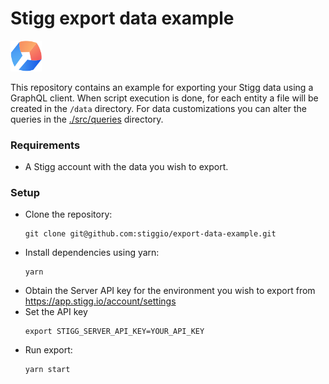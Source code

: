 # Stigg export data example

<img src="docs/StiggIcon.svg" width="50" alt="Stigg Logo">

This repository contains an example for exporting your Stigg data using a GraphQL client.
When script execution is done, for each entity a file will be created in the ```/data``` directory.
For data customizations you can alter the queries in the [./src/queries](./src/queries) directory.

### Requirements

* A Stigg account with the data you wish to export.

### Setup

* Clone the repository:
  ```
  git clone git@github.com:stiggio/export-data-example.git
  ```
* Install dependencies using yarn:
  ```
  yarn
  ```
* Obtain the Server API key for the environment you wish to export from https://app.stigg.io/account/settings
* Set the API key
  ```
  export STIGG_SERVER_API_KEY=YOUR_API_KEY
  ```
* Run export:
  ```
  yarn start
  ```